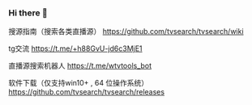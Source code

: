 ### Hi there 👋

<!--
**tvsearch/tvsearch** is a ✨ _special_ ✨ repository because its `README.md` (this file) appears on your GitHub profile.

Here are some ideas to get you started:

- 🔭 I’m currently working on ...
- 🌱 I’m currently learning ...
- 👯 I’m looking to collaborate on ...
- 🤔 I’m looking for help with ...
- 💬 Ask me about ...
- 📫 How to reach me: ...
- 😄 Pronouns: ...
- ⚡ Fun fact: ...
-->

搜源指南（搜索各类直播源）
https://github.com/tvsearch/tvsearch/wiki

tg交流
https://t.me/+h88GvU-jd6c3MjE1

直播源搜索机器人
https://t.me/wtvtools_bot

软件下载（仅支持win10+ , 64 位操作系统）
https://github.com/tvsearch/tvsearch/releases

